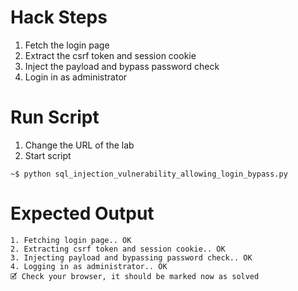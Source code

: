 # Hack Steps

1. Fetch the login page
2. Extract the csrf token and session cookie
3. Inject the payload and bypass password check
4. Login in as administrator

# Run Script

1. Change the URL of the lab
2. Start script

```
~$ python sql_injection_vulnerability_allowing_login_bypass.py
```

# Expected Output

```
1. Fetching login page.. OK
2. Extracting csrf token and session cookie.. OK
3. Injecting payload and bypassing password check.. OK
4. Logging in as administrator.. OK
🗹 Check your browser, it should be marked now as solved
```

